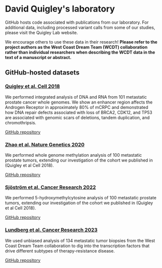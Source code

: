 # David Quigley's laboratory
GitHub hosts code associated with publications from our laboratory. For additional data, including processed variant calls from some of our studies, please visit the Quigley Lab website.

We encourage others to use these data in their research! **Please refer to the project authors as the West Coast Dream Team (WCDT) collaboration rather than individual researchers when describing the WCDT data in the text of a manuscript or abstract.**
 
## GitHub-hosted datasets

### [Quigley et al. Cell 2018](https://pubmed.ncbi.nlm.nih.gov/30033370)

We performed integrated analysis of DNA and RNA from 101 metastatic prostate cancer whole genomes. We show an enhancer region affects the Androgen Receptor in approximately 80% of mCRPC and demonstrated how DNA repair defects associated with loss of BRCA2, CDK12, and TP53 are associated with genomic scars of deletions, tandem duplication, and chromothripsis.  

[GitHub repository](https://github.com/DavidQuigley/WCDT)
 
### [Zhao et al. Nature Genetics 2020](https://pubmed.ncbi.nlm.nih.gov/32661416)

We performed whole genome methylation analysis of 100 metastatic prostate tumors, extending our investigation of the cohort we published in (Quigley et al Cell 2018).  

[GitHub repository](https://github.com/DavidQuigley/WCDT_WGBS)
 
### [Sjöström et al. Cancer Research 2022](https://pubmed.ncbi.nlm.nih.gov/36251389)

We performed 5-hydroxymethylcytosine analysis of 100 metastatic prostate tumors, extending our investigation of the cohort we published in (Quigley et al Cell 2018).  

[GitHub repository](https://github.com/DavidQuigley/WCDT_5hmc)

### [Lundberg et al. Cancer Research 2023](https://pubmed.ncbi.nlm.nih.gov/37289025)

We used unbiased analysis of 134 metastatic tumor biopsies from the West Coast Dream Team collaboration to dig into the transcription factors that drive different subtypes of therapy-resistance disease.  

[GitHub repository](https://github.com/DavidQuigley/WCDT_subtypes)
